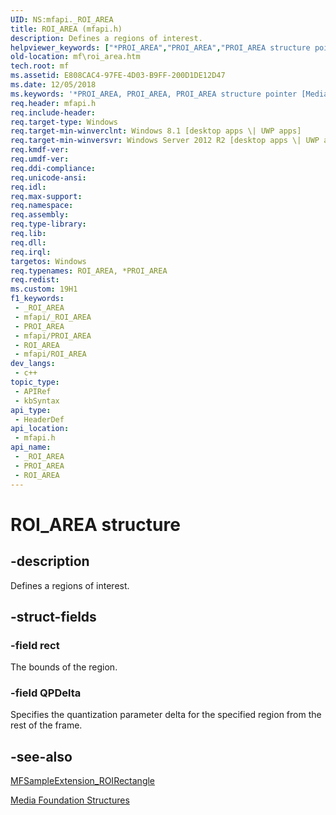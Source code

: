 ```yaml
---
UID: NS:mfapi._ROI_AREA
title: ROI_AREA (mfapi.h)
description: Defines a regions of interest.
helpviewer_keywords: ["*PROI_AREA","PROI_AREA","PROI_AREA structure pointer [Media Foundation]","ROI_AREA","ROI_AREA structure [Media Foundation]","mf.roi_area","mfapi/PROI_AREA","mfapi/ROI_AREA"]
old-location: mf\roi_area.htm
tech.root: mf
ms.assetid: E808CAC4-97FE-4D03-B9FF-200D1DE12D47
ms.date: 12/05/2018
ms.keywords: '*PROI_AREA, PROI_AREA, PROI_AREA structure pointer [Media Foundation], ROI_AREA, ROI_AREA structure [Media Foundation], mf.roi_area, mfapi/PROI_AREA, mfapi/ROI_AREA'
req.header: mfapi.h
req.include-header: 
req.target-type: Windows
req.target-min-winverclnt: Windows 8.1 [desktop apps \| UWP apps]
req.target-min-winversvr: Windows Server 2012 R2 [desktop apps \| UWP apps]
req.kmdf-ver: 
req.umdf-ver: 
req.ddi-compliance: 
req.unicode-ansi: 
req.idl: 
req.max-support: 
req.namespace: 
req.assembly: 
req.type-library: 
req.lib: 
req.dll: 
req.irql: 
targetos: Windows
req.typenames: ROI_AREA, *PROI_AREA
req.redist: 
ms.custom: 19H1
f1_keywords:
 - _ROI_AREA
 - mfapi/_ROI_AREA
 - PROI_AREA
 - mfapi/PROI_AREA
 - ROI_AREA
 - mfapi/ROI_AREA
dev_langs:
 - c++
topic_type:
 - APIRef
 - kbSyntax
api_type:
 - HeaderDef
api_location:
 - mfapi.h
api_name:
 - _ROI_AREA
 - PROI_AREA
 - ROI_AREA
---
```


# ROI_AREA structure


## -description

Defines a regions of interest.

## -struct-fields

### -field rect

The bounds of the region.

### -field QPDelta

Specifies the  quantization parameter delta for the specified region from the rest of the frame.

## -see-also

<a href="/windows/desktop/medfound/mfsampleextension-roirectangle">MFSampleExtension_ROIRectangle</a>



<a href="/windows/desktop/medfound/media-foundation-structures">Media Foundation Structures</a>

